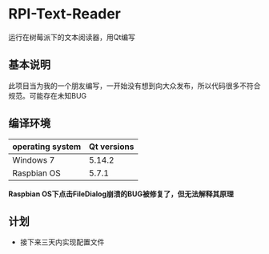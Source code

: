 # RPI-Text-Reader
运行在树莓派下的文本阅读器，用Qt编写
## 基本说明
  此项目当为我的一个朋友编写，一开始没有想到向大众发布，所以代码很多不符合规范。可能存在未知BUG
## 编译环境
| operating system | Qt versions |
|  ----  | ----  |
| Windows 7| 5.14.2 |
| Raspbian OS| 5.7.1 |

**Raspbian OS下点击FileDialog崩溃的BUG被修复了，但无法解释其原理**
## 计划
* 接下来三天内实现配置文件
